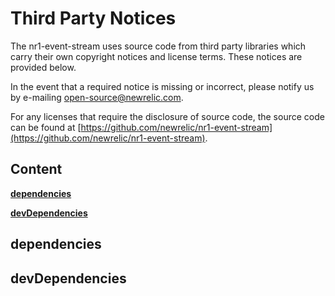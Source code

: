 # Third Party Notices

The nr1-event-stream uses source code from third party libraries which carry
their own copyright notices and license terms. These notices are provided
below.

In the event that a required notice is missing or incorrect, please notify us
by e-mailing [open-source@newrelic.com](mailto:open-source@newrelic.com).

For any licenses that require the disclosure of source
code, the source code can be found at [https://github.com/newrelic/nr1-event-stream](https://github.com/newrelic/nr1-event-stream).

## Content

**[dependencies](#dependencies)**


**[devDependencies](#devDependencies)**



## dependencies


## devDependencies

